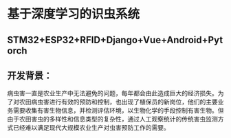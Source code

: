 # 基于深度学习的识虫系统
## STM32+ESP32+RFID+Django+Vue+Android+Pytorch
## 开发背景：
病虫害一直是农业生产中无法避免的问题，每年都会由此造成巨大的经济损失。为了对农田病虫害进行有效的预防和控制，也出现了植保员的新岗位，他们的主要业务需要收集有害生物信息，并检测评估环境，以生物化学的手段控制有害生物。但由于农田害虫的多样性和信息类型的复杂性，通过人工观察统计的传统害虫监测方式已经难以满足现代大规模农业生产对虫害预防工作的需要。